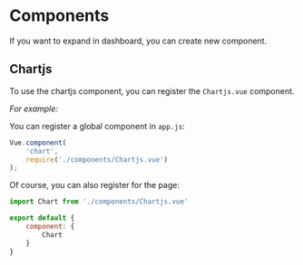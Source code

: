 # Components

If you want to expand in dashboard, you can create new component.

## Chartjs

To use the chartjs component, you can register the `Chartjs.vue` component. 

_For example:_

You can register a global component in `app.js`:

```javascript
Vue.component(
    'chart',
    require('./components/Chartjs.vue')
);
```
Of course, you can also register for the page:

```javascript
import Chart from './components/Chartjs.vue'

export default {
    component: {
        Chart
    }
}

```